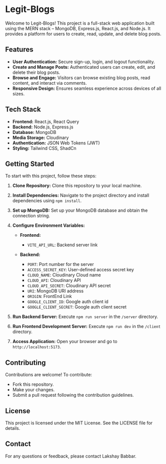 # Legit-Blogs

Welcome to Legit-Blogs! This project is a full-stack web application built using the MERN stack – MongoDB, Express.js, React.js, and Node.js. It provides a platform for users to create, read, update, and delete blog posts.

## Features

- **User Authentication:** Secure sign-up, login, and logout functionality.
- **Create and Manage Posts:** Authenticated users can create, edit, and delete their blog posts.
- **Browse and Engage:** Visitors can browse existing blog posts, read content, and interact via comments.
- **Responsive Design:** Ensures seamless experience across devices of all sizes.

## Tech Stack

- **Frontend:** React.js, React Query
- **Backend:** Node.js, Express.js
- **Database:** MongoDB
- **Media Storage:** Cloudinary
- **Authentication:** JSON Web Tokens (JWT)
- **Styling:** Tailwind CSS, ShadCn

## Getting Started

To start with this project, follow these steps:

1. **Clone Repository:** Clone this repository to your local machine.
2. **Install Dependencies:** Navigate to the project directory and install dependencies using `npm install`.
3. **Set up MongoDB:** Set up your MongoDB database and obtain the connection string.
4. **Configure Environment Variables:**

   - **Frontend:**

     - `VITE_API_URL`: Backend server link

   - **Backend:**
     - `PORT`: Port number for the server
     - `ACCESS_SECRET_KEY`: User-defined access secret key
     - `CLOUD_NAME`: Cloudinary Cloud name
     - `CLOUD_API`: Cloudinary API
     - `CLOUD_API_SECRET`: Cloudinary API secret
     - `URI`: MongoDB URI address
     - `ORIGIN`: FrontEnd Link
     - `GOOGLE_CLIENT_ID`: Google auth client id
     - `GOOGLE_CLIENT_SECRET`: Google auth client secret

5. **Run Backend Server:** Execute `npm run server` in the `/server` directory.
6. **Run Frontend Development Server:** Execute `npm run dev` in the `/client` directory.
7. **Access Application:** Open your browser and go to `http://localhost:5173`.

## Contributing

Contributions are welcome! To contribute:

- Fork this repository.
- Make your changes.
- Submit a pull request following the contribution guidelines.

## License

This project is licensed under the MIT License. See the LICENSE file for details.

## Contact

For any questions or feedback, please contact Lakshay Babbar.
